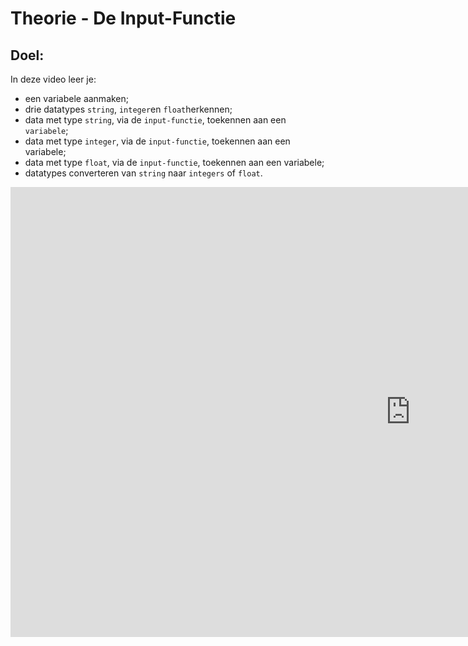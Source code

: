 # Theorie - De Input-Functie


## Doel:

In deze video leer je: 
* een variabele aanmaken; 
* drie datatypes `string`, `integer`en `float`herkennen; 
* data met type `string`, via de `input-functie`, toekennen aan een `variabele`; 
* data met type `integer`, via de `input-functie`, toekennen aan een variabele; 
* data met type `float`, via de `input-functie`, toekennen aan een variabele; 
* datatypes converteren van `string` naar `integers` of `float`. 


<iframe width="1280" height="720" src="https://www.youtube.com/embed/w-gOixTDEoY?list=PL7qul8TV_7p5uroDMWERGL7Sr1-4bZw7M" title="Python &amp; Wiskunde -  Lesvideo 1" frameborder="0" allow="accelerometer; autoplay; clipboard-write; encrypted-media; gyroscope; picture-in-picture; web-share" allowfullscreen></iframe> 